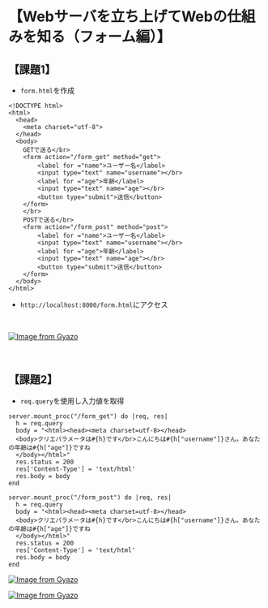 # 【Webサーバを立ち上げてWebの仕組みを知る（フォーム編）】  
## 【課題1】  
- `form.html`を作成  
```
<!DOCTYPE html>
<html>
  <head>
    <meta charset="utf-8">
  </head>
  <body>
    GETで送る</br>
    <form action="/form_get" method="get">
        <label for ="name">ユーザー名</label>
        <input type="text" name="username"></br>
        <label for ="age">年齢</label>
        <input type="text" name="age"></br>
        <button type="submit">送信</button>
    </form>
    </br>
    POSTで送る</br>
    <form action="/form_post" method="post">
        <label for ="name">ユーザー名</label>
        <input type="text" name="username"></br>
        <label for ="age">年齢</label>
        <input type="text" name="age"></br>
        <button type="submit">送信</button>
    </form>
  </body>
</html>
```

- `http://localhost:8000/form.html`にアクセス  
</br>

[![Image from Gyazo](https://i.gyazo.com/76e036a52239ebfe633764ad40fd91c6.png)](https://gyazo.com/76e036a52239ebfe633764ad40fd91c6)

</br>

## 【課題2】  
- `req.query`を使用し入力値を取得

```
server.mount_proc("/form_get") do |req, res|
  h = req.query
  body = "<html><head><meta charset=utf-8></head>
  <body>クリエパラメータは#{h}です</br>こんにちは#{h["username"]}さん。あなたの年齢は#{h["age"]}ですね
  </body></html>"
  res.status = 200
  res['Content-Type'] = 'text/html'
  res.body = body
end

server.mount_proc("/form_post") do |req, res|
  h = req.query
  body = "<html><head><meta charset=utf-8></head>
  <body>クリエパラメータは#{h}です</br>こんにちは#{h["username"]}さん。あなたの年齢は#{h["age"]}ですね
  </body></html>"
  res.status = 200
  res['Content-Type'] = 'text/html'
  res.body = body
end
```

[![Image from Gyazo](https://i.gyazo.com/dcaa9079c8ec39afdf72db61a1b69cfe.png)](https://gyazo.com/dcaa9079c8ec39afdf72db61a1b69cfe)

[![Image from Gyazo](https://i.gyazo.com/feca87448ff0b5cc88ddc49b99dac798.png)](https://gyazo.com/feca87448ff0b5cc88ddc49b99dac798)
